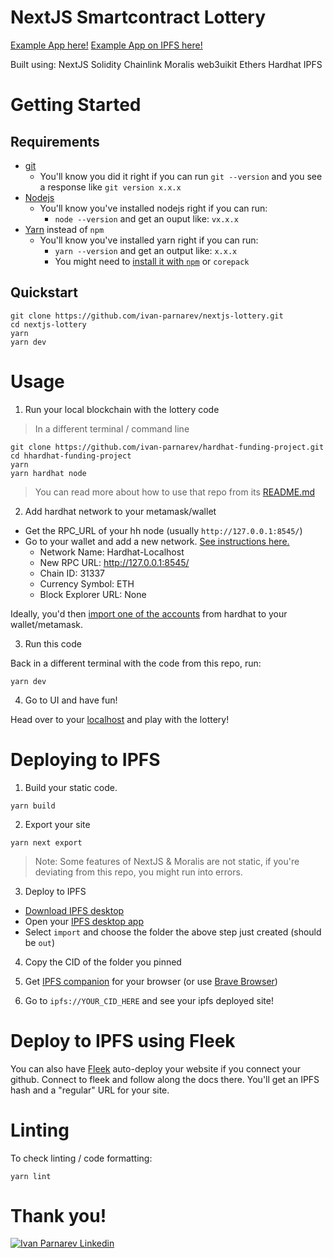 # NextJS Smartcontract Lottery

[Example App here!](https://fancy-dream-3458.on.fleek.co/)
[Example App on IPFS here!](ipfs://Qme4KacFx21y6pYuTC6veAU2usryXB3fNWqLkX3a2hMvDe)

Built using:
NextJS
Solidity
Chainlink
Moralis
web3uikit
Ethers
Hardhat
IPFS

# Getting Started

## Requirements

-   [git](https://git-scm.com/book/en/v2/Getting-Started-Installing-Git)
    -   You'll know you did it right if you can run `git --version` and you see a response like `git version x.x.x`
-   [Nodejs](https://nodejs.org/en/)
    -   You'll know you've installed nodejs right if you can run:
        -   `node --version` and get an ouput like: `vx.x.x`
-   [Yarn](https://yarnpkg.com/getting-started/install) instead of `npm`
    -   You'll know you've installed yarn right if you can run:
        -   `yarn --version` and get an output like: `x.x.x`
        -   You might need to [install it with `npm`](https://classic.yarnpkg.com/lang/en/docs/install/) or `corepack`

## Quickstart

```
git clone https://github.com/ivan-parnarev/nextjs-lottery.git
cd nextjs-lottery
yarn
yarn dev
```

# Usage

1. Run your local blockchain with the lottery code

> In a different terminal / command line

```
git clone https://github.com/ivan-parnarev/hardhat-funding-project.git
cd hhardhat-funding-project
yarn
yarn hardhat node
```

> You can read more about how to use that repo from its [README.md](https://github.com/ivan-parnarev/hardhat-funding-project/blob/main/README.md)

2. Add hardhat network to your metamask/wallet

-   Get the RPC_URL of your hh node (usually `http://127.0.0.1:8545/`)
-   Go to your wallet and add a new network. [See instructions here.](https://metamask.zendesk.com/hc/en-us/articles/360043227612-How-to-add-a-custom-network-RPC)
    -   Network Name: Hardhat-Localhost
    -   New RPC URL: http://127.0.0.1:8545/
    -   Chain ID: 31337
    -   Currency Symbol: ETH
    -   Block Explorer URL: None

Ideally, you'd then [import one of the accounts](https://metamask.zendesk.com/hc/en-us/articles/360015489331-How-to-import-an-Account) from hardhat to your wallet/metamask.

3. Run this code

Back in a different terminal with the code from this repo, run:

```
yarn dev
```

4. Go to UI and have fun!

Head over to your [localhost](http://localhost:3000) and play with the lottery!

# Deploying to IPFS

1. Build your static code.

```
yarn build
```

2. Export your site

```
yarn next export
```

> Note: Some features of NextJS & Moralis are not static, if you're deviating from this repo, you might run into errors.

3. Deploy to IPFS

-   [Download IPFS desktop](https://ipfs.io/#install)
-   Open your [IPFS desktop app](https://ipfs.io/)
-   Select `import` and choose the folder the above step just created (should be `out`)

4. Copy the CID of the folder you pinned

5. Get [IPFS companion](https://chrome.google.com/webstore/detail/ipfs-companion/nibjojkomfdiaoajekhjakgkdhaomnch?hl=en) for your browser (or use [Brave Browser](https://brave.com/))

6. Go to `ipfs://YOUR_CID_HERE` and see your ipfs deployed site!

# Deploy to IPFS using Fleek

You can also have [Fleek](https://fleek.co/) auto-deploy your website if you connect your github. Connect to fleek and follow along the docs there. You'll get an IPFS hash and a "regular" URL for your site.

# Linting

To check linting / code formatting:

```
yarn lint
```

# Thank you!

[![Ivan Parnarev Linkedin](https://img.shields.io/badge/LinkedIn-0077B5?style=for-the-badge&logo=linkedin&logoColor=white)](https://www.linkedin.com/in/ivan-parnarev-81b625190/)
